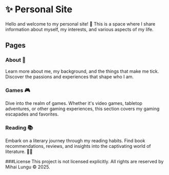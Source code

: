 # ✨ Personal Site 

Hello and welcome to my personal site! 🌟 This is a space where I share information about myself, my interests, and various aspects of my life.

## Pages

### About 📜
Learn more about me, my background, and the things that make me tick. Discover the passions and experiences that shape who I am.

### Games 🎮
Dive into the realm of games. Whether it's video games, tabletop adventures, or other gaming experiences, this section covers my gaming escapades and favorites.

### Reading 📚
Embark on a literary journey through my reading habits. Find book recommendations, reviews, and insights into the captivating world of literature. 📖✨

###License
This project is not licensed explicitly. All rights are reserved by Mihai Lungu © 2025.

